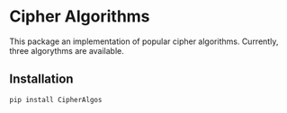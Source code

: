 # Cipher Algorithms

This package an implementation of popular cipher algorithms. Currently, three algorythms are available. 

## Installation

```bash
pip install CipherAlgos
